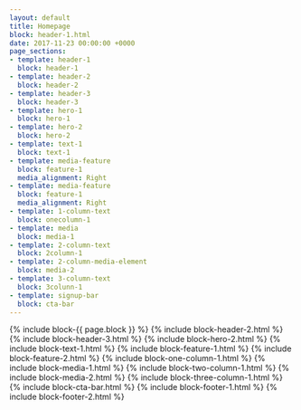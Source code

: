 ```yaml
---
layout: default
title: Homepage
block: header-1.html
date: 2017-11-23 00:00:00 +0000
page_sections:
- template: header-1
  block: header-1
- template: header-2
  block: header-2
- template: header-3
  block: header-3
- template: hero-1
  block: hero-1
- template: hero-2
  block: hero-2
- template: text-1
  block: text-1
- template: media-feature
  block: feature-1
  media_alignment: Right
- template: media-feature
  block: feature-1
  media_alignment: Right
- template: 1-column-text
  block: onecolumn-1
- template: media
  block: media-1
- template: 2-column-text
  block: 2column-1
- template: 2-column-media-element
  block: media-2
- template: 3-column-text
  block: 3colunn-1
- template: signup-bar
  block: cta-bar
---
```


{% include block-{{ page.block }} %}
{% include block-header-2.html %}
{% include block-header-3.html %}
{% include block-hero-2.html %}
{% include block-text-1.html %}
{% include block-feature-1.html %}
{% include block-feature-2.html %}
{% include block-one-column-1.html %}
{% include block-media-1.html %}
{% include block-two-column-1.html %}
{% include block-media-2.html %}
{% include block-three-column-1.html %}
{% include block-cta-bar.html %}
{% include block-footer-1.html %}
{% include block-footer-2.html %}
